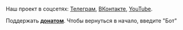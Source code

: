 Наш проект в соцсетях: [Телеграм](https://t.me/ecoklgd), [ВКонтакте](https://vk.com/ecoklgd), [YouTube](https://youtube.com/ecoklgd).

Поддержать **[донатом](https://t.me/ecoklgd/101)**. Чтобы вернуться в начало, введите \"Бот\"
